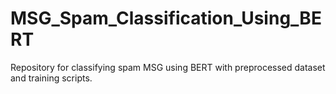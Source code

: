 # MSG_Spam_Classification_Using_BERT
Repository for classifying spam MSG using BERT with preprocessed dataset and training scripts.
